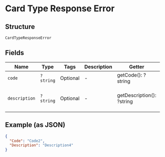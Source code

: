 
# Card Type Response Error

## Structure

`CardTypeResponseError`

## Fields

| Name | Type | Tags | Description | Getter | Setter |
|  --- | --- | --- | --- | --- | --- |
| `code` | `?string` | Optional | - | getCode(): ?string | setCode(?string code): void |
| `description` | `?string` | Optional | - | getDescription(): ?string | setDescription(?string description): void |

## Example (as JSON)

```json
{
  "Code": "Code2",
  "Description": "Description4"
}
```

